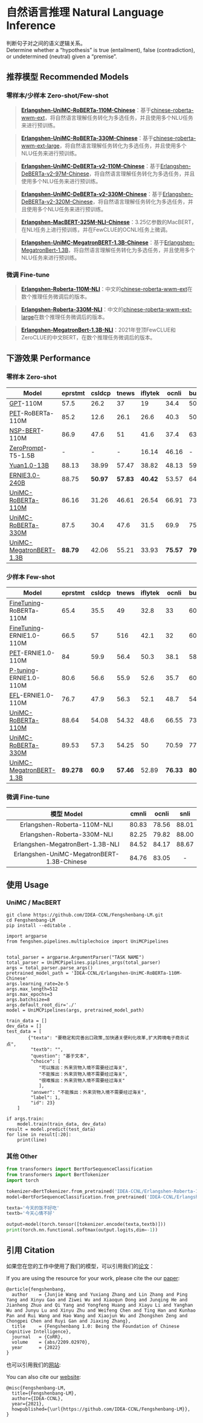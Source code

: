 # 自然语言推理 Natural Language Inference

判断句子对之间的语义逻辑关系。  
Determine whether a “hypothesis” is true (entailment), false (contradiction), or undetermined (neutral) given a “premise”.

## 推荐模型 Recommended Models

### 零样本/少样本  Zero-shot/Few-shot

> [**Erlangshen-UniMC-RoBERTa-110M-Chinese**](https://huggingface.co/IDEA-CCNL/Erlangshen-UniMC-RoBERTa-110M-Chinese)：基于[chinese-roberta-wwm-ext](https://huggingface.co/hfl/chinese-roberta-wwm-ext)，将自然语言理解任务转化为多选任务，并且使用多个NLU任务来进行预训练。

> [**Erlangshen-UniMC-RoBERTa-330M-Chinese**](https://huggingface.co/IDEA-CCNL/Erlangshen-UniMC-RoBERTa-330M-Chinese)：基于[chinese-roberta-wwm-ext-large](https://huggingface.co/hfl/chinese-roberta-wwm-ext-large)，将自然语言理解任务转化为多选任务，并且使用多个NLU任务来进行预训练。

> [**Erlangshen-UniMC-DeBERTa-v2-110M-Chinese**](https://huggingface.co/IDEA-CCNL/Erlangshen-UniMC-DeBERTa-v2-110M-Chinese)：基于[Erlangshen-DeBERTa-v2-97M-Chinese](https://huggingface.co/IDEA-CCNL/Erlangshen-DeBERTa-v2-97M-Chinese)，将自然语言理解任务转化为多选任务，并且使用多个NLU任务来进行预训练。

> [**Erlangshen-UniMC-DeBERTa-v2-330M-Chinese**](https://huggingface.co/IDEA-CCNL/Erlangshen-UniMC-DeBERTa-v2-330M-Chinese)：基于[Erlangshen-DeBERTa-v2-320M-Chinese](https://huggingface.co/IDEA-CCNL/Erlangshen-DeBERTa-v2-320M-Chinese)，将自然语言理解任务转化为多选任务，并且使用多个NLU任务来进行预训练。

> [**Erlangshen-MacBERT-325M-NLI-Chinese**](https://huggingface.co/IDEA-CCNL/Erlangshen-MacBERT-325M-NLI-Chinese)：3.25亿参数的MacBERT，在NLI任务上进行预训练，并在FewCLUE的OCNLI任务上微调。

> [**Erlangshen-UniMC-MegatronBERT-1.3B-Chinese**](https://huggingface.co/IDEA-CCNL/Erlangshen-UniMC-MegatronBERT-1.3B-Chinese)：基于[Erlangshen-MegatronBert-1.3B](https://huggingface.co/IDEA-CCNL/Erlangshen-MegatronBert-1.3B)，将自然语言理解任务转化为多选任务，并且使用多个NLU任务来进行预训练。


### 微调  Fine-tune

> [**Erlangshen-Roberta-110M-NLI**](https://huggingface.co/IDEA-CCNL/Erlangshen-Roberta-110M-NLI)：中文的[chinese-roberta-wwm-ext](https://huggingface.co/hfl/chinese-roberta-wwm-ext)在数个推理任务微调后的版本。

> [**Erlangshen-Roberta-330M-NLI**](https://huggingface.co/IDEA-CCNL/Erlangshen-Roberta-330M-NLI)：中文的[chinese-roberta-wwm-ext-large](https://huggingface.co/hfl/chinese-roberta-wwm-ext)在数个推理任务微调后的版本。

> [**Erlangshen-MegatronBert-1.3B-NLI**](https://huggingface.co/IDEA-CCNL/Erlangshen-MegatronBert-1.3B-NLI)：2021年登顶FewCLUE和ZeroCLUE的中文BERT，在数个推理任务微调后的版本。


## 下游效果 Performance

### 零样本 Zero-shot

| Model         | eprstmt   | csldcp    | tnews     | iflytek   | ocnli     | bustm    | chid     | csl      | wsc       | Avg       |
|---------------|-----------|-----------|-----------|-----------|-----------|----------|----------|----------|-----------|-----------|
| [GPT](https://arxiv.org/pdf/2107.07498.pdf)-110M      | 57.5      | 26.2      | 37        | 19        | 34.4      | 50       | 65.6     | 50.1     | 50.3      | 43.4      |
| [PET](https://arxiv.org/pdf/2107.07498.pdf)-RoBERTa-110M      | 85.2      | 12.6      | 26.1      | 26.6      | 40.3      | 50.6     | 57.6     | 52.2     | 54.7      | 45.1      |
| [NSP-BERT](https://arxiv.org/abs/2109.03564)-110M      | 86.9      | 47.6      | 51        | 41.6      | 37.4      | 63.4     | 52       | **64.4** | 59.4      | 55.96     |
| [ZeroPrompt](https://arxiv.org/abs/2201.06910)-T5-1.5B    | -         | -         | -         | 16.14     | 46.16     | -        | -        | -        | 47.98     | -         |
|  [Yuan1.0-13B](https://arxiv.org/abs/2110.04725)  | 88.13     | 38.99     | 57.47     | 38.82     | 48.13     | 59.38    | 86.14    | 50       | 38.99     | 56.22     |
| [ERNIE3.0-240B](https://arxiv.org/abs/2107.02137) | 88.75     | **50.97** | **57.83** | **40.42** | 53.57     | 64.38    | 87.13    | 56.25    | 53.46     | 61.41     |
| [UniMC-RoBERTa-110M](https://huggingface.co/IDEA-CCNL/Erlangshen-UniMC-RoBERTa-110M-Chinese)    | 86.16     | 31.26     | 46.61     | 26.54     | 66.91     | 73.34    | 66.68    | 50.09    | 53.66     | 55.7      |
| [UniMC-RoBERTa-330M](https://huggingface.co/IDEA-CCNL/Erlangshen-UniMC-RoBERTa-330M-Chinese)     | 87.5      | 30.4      | 47.6      | 31.5      | 69.9      | 75.9     | 78.17    | 49.5     | 60.55     | 59.01     |
| [UniMC-MegatronBERT-1.3B](https://huggingface.co/IDEA-CCNL/Erlangshen-UniMC-MegatronBERT-1.3B-Chinese)     | **88.79** | 42.06     | 55.21     | 33.93     | **75.57** | **79.5** | **89.4** | 50.25    | **66.67** | **64.53** |

### 少样本 Few-shot

| Model      | eprstmt    | csldcp   | tnews     | iflytek  | ocnli     | bustm     | chid      | csl      | wsc       | Avg       |
|------------|------------|----------|-----------|----------|-----------|-----------|-----------|----------|-----------|-----------|
| [FineTuning](https://arxiv.org/pdf/2107.07498.pdf)-RoBERTa-110M  | 65.4       | 35.5     | 49        | 32.8     | 33        | 60.7      | 14.9      | 50       | 55.6      | 44.1      |
| [FineTuning](https://arxiv.org/pdf/2107.07498.pdf)-ERNIE1.0-110M | 66.5 | 57   | 516  | 42.1 | 32   | 60.4 | 15    | 60.1 | 50.3 | 48.34 |
| [PET](https://arxiv.org/pdf/2107.07498.pdf)-ERNIE1.0-110M        | 84   | 59.9 | 56.4 | 50.3 | 38.1 | 58.4 | 40.6  | 61.1 | 58.7 | 56.39 |
| [P-tuning](https://arxiv.org/pdf/2107.07498.pdf)-ERNIE1.0-110M   | 80.6 | 56.6 | 55.9 | 52.6 | 35.7 | 60.8 | 39.61 | 51.8 | 55.7 | 54.37 |
| [EFL](https://arxiv.org/pdf/2107.07498.pdf)-ERNIE1.0-110M        | 76.7 | 47.9 | 56.3 | 52.1 | 48.7 | 54.6 | 30.3  | 52.8 | 52.3 | 52.7  |
| [UniMC-RoBERTa-110M](https://huggingface.co/IDEA-CCNL/Erlangshen-UniMC-RoBERTa-110M-Chinese) | 88.64      | 54.08    | 54.32     | 48.6     | 66.55     | 73.76     | 67.71     | 52.54    | 59.92     | 62.86     |
| [UniMC-RoBERTa-330M](https://huggingface.co/IDEA-CCNL/Erlangshen-UniMC-RoBERTa-330M-Chinese) | 89.53      | 57.3     | 54.25     | 50       | 70.59     | 77.49     | 78.09     | 55.73    | 65.16     | 66.46     |
| [UniMC-MegatronBERT-1.3B](https://huggingface.co/IDEA-CCNL/Erlangshen-UniMC-MegatronBERT-1.3B-Chinese) | **89.278** | **60.9** | **57.46** | 52.89    | **76.33** | **80.37** | **90.33** | 61.73    | **79.15** | **72.05** |

### 微调  Fine-tune

|    模型 Model   | cmnli    |  ocnli  | snli    |
| :--------:    | :-----:  | :----:  | :-----:   |
| Erlangshen-Roberta-110M-NLI | 80.83     |   78.56    | 88.01    |
| Erlangshen-Roberta-330M-NLI | 82.25      |   79.82    | 88.00 | 
| Erlangshen-MegatronBert-1.3B-NLI | 84.52      |   84.17    | 88.67      | 
| Erlangshen-UniMC-MegatronBERT-1.3B-Chinese | 84.76      |   83.05   | -      | 

## 使用 Usage

### UniMC / MacBERT
```shell
git clone https://github.com/IDEA-CCNL/Fengshenbang-LM.git
cd Fengshenbang-LM
pip install --editable .
```


```python3
import argparse
from fengshen.pipelines.multiplechoice import UniMCPipelines


total_parser = argparse.ArgumentParser("TASK NAME")
total_parser = UniMCPipelines.piplines_args(total_parser)
args = total_parser.parse_args()
pretrained_model_path = 'IDEA-CCNL/Erlangshen-UniMC-RoBERTa-110M-Chinese'
args.learning_rate=2e-5
args.max_length=512
args.max_epochs=3
args.batchsize=8
args.default_root_dir='./'
model = UniMCPipelines(args, pretrained_model_path)

train_data = []
dev_data = []
test_data = [
        {"texta": "要稳定和完善出口政策,加快通关便利化改革,扩大跨境电子商务试点", 
         "textb": "", 
         "question": "基于文本", 
         "choice": [
            "可以推出：外来货物入境不需要经过海关", 
            "不能推出：外来货物入境不需要经过海关", 
            "很难推出：外来货物入境不需要经过海关"
            ], 
         "answer": "不能推出：外来货物入境不需要经过海关", 
         "label": 1, 
         "id": 23}
    ]

if args.train:
    model.train(train_data, dev_data)
result = model.predict(test_data)
for line in result[:20]:
    print(line)

```

### 其他 Other
``` python
from transformers import BertForSequenceClassification
from transformers import BertTokenizer
import torch

tokenizer=BertTokenizer.from_pretrained('IDEA-CCNL/Erlangshen-Roberta-110M-NLI')
model=BertForSequenceClassification.from_pretrained('IDEA-CCNL/Erlangshen-Roberta-110M-NLI')

texta='今天的饭不好吃'
textb='今天心情不好'

output=model(torch.tensor([tokenizer.encode(texta,textb)]))
print(torch.nn.functional.softmax(output.logits,dim=-1))
```

## 引用 Citation

如果您在您的工作中使用了我们的模型，可以引用我们的[论文](https://arxiv.org/abs/2209.02970)：

If you are using the resource for your work, please cite the our [paper](https://arxiv.org/abs/2209.02970):

```text
@article{fengshenbang,
  author    = {Junjie Wang and Yuxiang Zhang and Lin Zhang and Ping Yang and Xinyu Gao and Ziwei Wu and Xiaoqun Dong and Junqing He and Jianheng Zhuo and Qi Yang and Yongfeng Huang and Xiayu Li and Yanghan Wu and Junyu Lu and Xinyu Zhu and Weifeng Chen and Ting Han and Kunhao Pan and Rui Wang and Hao Wang and Xiaojun Wu and Zhongshen Zeng and Chongpei Chen and Ruyi Gan and Jiaxing Zhang},
  title     = {Fengshenbang 1.0: Being the Foundation of Chinese Cognitive Intelligence},
  journal   = {CoRR},
  volume    = {abs/2209.02970},
  year      = {2022}
}
```

也可以引用我们的[网站](https://github.com/IDEA-CCNL/Fengshenbang-LM/):

You can also cite our [website](https://github.com/IDEA-CCNL/Fengshenbang-LM/):

```text
@misc{Fengshenbang-LM,
  title={Fengshenbang-LM},
  author={IDEA-CCNL},
  year={2021},
  howpublished={\url{https://github.com/IDEA-CCNL/Fengshenbang-LM}},
}
```
